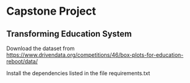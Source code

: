# Capstone Project
## Transforming Education System

Download the dataset from https://www.drivendata.org/competitions/46/box-plots-for-education-reboot/data/

Install the dependencies listed in the file requirements.txt
